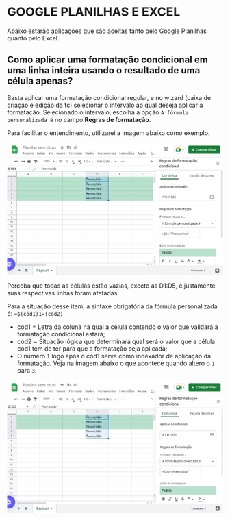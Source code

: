 # GOOGLE PLANILHAS E EXCEL
Abaixo estarão aplicações que são aceitas tanto pelo Google Planilhas quanto pelo Excel.

## Como aplicar uma formatação condicional em uma linha inteira usando o resultado de uma célula apenas?
 
Basta aplicar uma formatação condicional regular, e no wizard (caixa de criação e edição da fc) selecionar o intervalo ao qual deseja aplicar a formatação. Selecionado o intervalo, escolha a opção `A fórmula personalizada é` no campo **Regras de formatação**.

Para facilitar o entendimento, utilizarei a imagem abaixo como exemplo.

![PRINT DE USO DA FÓRMULA](https://github.com/wallysonruan/conhecimentosgerais/blob/main/gplanilhas1.jpg)

Perceba que todas as células estão vazias, exceto as D1:D5, e justamente suas respectivas linhas foram afetadas.

Para a situação desse item, a sintaxe obrigatória da fórmula personalizada é: `=$(cód1)1=(cód2)`
- cód1 = Letra da coluna na qual a célula contendo o valor que validará a formatação condicional estará;
- cód2 = Situação lógica que determinará qual será o valor que a célula cód1 tem de ter para que a formatação seja aplicada;
- O número `1` logo após o cód1 serve como indexador de aplicação da formatação. Veja na imagem abaixo o que acontece quando altero o `1` para `3`.

![PRINT DE USO DA FÓRMULA](https://github.com/wallysonruan/conhecimentosgerais/blob/main/gplanilhas2.jpg)
